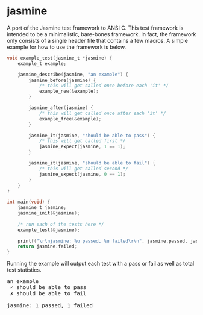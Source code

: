 jasmine
=======

A port of the Jasmine test framework to ANSI C.
This test framework is intended to be a minimalistic, bare-bones framework.
In fact, the framework only consists of a single header file that contains a few macros.
A simple example for how to use the framework is below.

~~~~ c
void example_test(jasmine_t *jasmine) {
	example_t example;

	jasmine_describe(jasmine, "an example") {
		jasmine_before(jasmine) {
			/* this will get called once before each 'it' */
			example_new(&example);
		}

		jasmine_after(jasmine) {
			/* this will get called once after each 'it' */
			example_free(&example);
		}

		jasmine_it(jasmine, "should be able to pass") {
			/* this will get called first */
			jasmine_expect(jasmine, 1 == 1);
		}

		jasmine_it(jasmine, "should be able to fail") {
			/* this will get called second */
			jasmine_expect(jasmine, 0 == 1);
		}
	}
}

int main(void) {
	jasmine_t jasmine;
	jasmine_init(&jasmine);
  
  	/* run each of the tests here */
	example_test(&jasmine);

	printf("\r\njasmine: %u passed, %u failed\r\n", jasmine.passed, jasmine.failed);
	return jasmine.failed;
}
~~~~

Running the example will output each test with a pass or fail as well as total test statistics.

<pre>
an example
 ✓ should be able to pass
 ✗ should be able to fail

jasmine: 1 passed, 1 failed
</pre>
